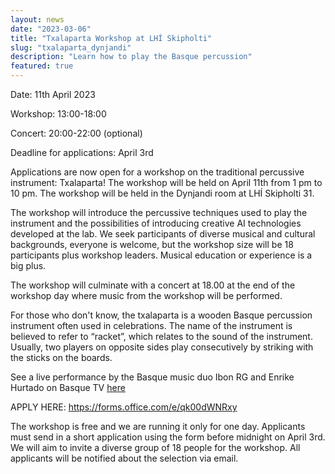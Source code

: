 ```yaml
---
layout: news
date: "2023-03-06"
title: "Txalaparta Workshop at LHÍ Skipholti"
slug: "txalaparta_dynjandi"
description: "Learn how to play the Basque percussion"
featured: true
---
```


<script> import CaptionedImage from "../../components/Images/CaptionedImage.svelte" </script>

Date: 11th April 2023

Workshop: 13:00-18:00

Concert: 20:00-22:00 (optional)

Deadline for applications: April 3rd

Applications are now open for a workshop on the traditional percussive instrument: Txalaparta! The workshop will be held on April 11th from 1 pm to 10 pm. The workshop will be held in the Dynjandi room at LHÍ Skipholti 31. 

The workshop will introduce the percussive techniques used to play the instrument and the possibilities of introducing creative AI technologies developed at the lab. We seek participants of diverse musical and cultural backgrounds, everyone is welcome, but the workshop size will be 18 participants plus workshop leaders. Musical education or experience is a big plus. 

The workshop will culminate with a concert at 18.00 at the end of the workshop day where music from the workshop will be performed.

For those who don't know, the txalaparta is a wooden Basque percussion instrument often used in celebrations. The name of the instrument is believed to refer to “racket”, which relates to the sound of the instrument. Usually, two players on opposite sides play consecutively by striking with the sticks on the boards. 

See a live performance by the Basque music duo Ibon RG and Enrike Hurtado on Basque TV <a href="https://www.eitb.eus/eu/telebista/programak/eitb-kultura/bideoak/osoa/8758212/bideoa-ibon-rgren-eta-enrike-hurtadoren-musika/?fbclid=IwAR22JRpp13_wa_hQAUSPa_8YkXObswVbGvjuW6eo7JfVi2RdK0gt_Q-afRQ">here</a> 

APPLY HERE: https://forms.office.com/e/qk00dWNRxy

The workshop is free and we are running it only for one day. Applicants must send in a short application using the form before midnight on April 3rd. We will aim to invite a diverse group of 18 people for the workshop. All applicants will be notified about the selection via email.

<CaptionedImage
  src="news/karl.jpeg"
  alt="A man playing txalaparta, in the background a yellow shelving system."
  caption="Lab associate Karl Jóhann with the txalaparta he's developing with creative AI"/>